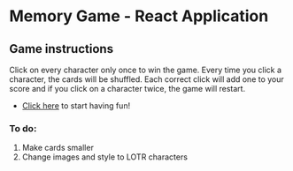 # Memory Game - React Application

## Game instructions

Click on every character only once to win the game. Every time you click a character, the cards will be shuffled. Each correct click will add one to your score and if you click on a character twice, the game will restart. 

* [Click here](https://lbeagleeyes.github.io/memory-game/) to start having fun!

### To do:
  1. Make cards smaller
  2. Change images and style to LOTR characters
  
